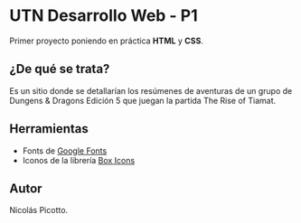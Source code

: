 # UTN Desarrollo Web - P1

Primer proyecto poniendo en práctica **HTML** y **CSS**.

## ¿De qué se trata?
Es un sitio donde se detallarían los resúmenes de aventuras de un grupo de Dungens & Dragons Edición 5 que juegan la partida The Rise of Tiamat.

## Herramientas

- Fonts de [Google Fonts](https://fonts.google.com/)
- Iconos de la librería [Box Icons](https://boxicons.com/)

## Autor

Nicolás Picotto.
